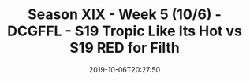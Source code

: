 ---
title: Season XIX - Week 5 (10/6) - DCGFFL - S19 Tropic Like Its Hot vs S19 RED for
  Filth
teams-score:
- team: _teams/tropic.md
  score: 40
- team: _teams/red-2.md
  score: 12
mvp: Donald, John
game-ball: Udochi, Delvonte
sportsperson: Antonio, Sean
season: 19
week: 5
date: '2019-10-06T20:27:50'
pageid: season-xix-week-5-10-6-7026-vs-7022
---